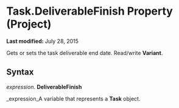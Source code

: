 
# Task.DeliverableFinish Property (Project)

 **Last modified:** July 28, 2015

Gets or sets the task deliverable end date. Read/write  **Variant**.

## Syntax

 _expression_. **DeliverableFinish**

 _expression_A variable that represents a  **Task** object.

